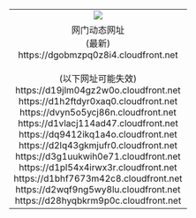 ﻿<table>
  <tr></tr>
  <tr><td colspan=2 align=center><img src="https://dgobmzpq0z8i4.cloudfront.net/Up/oGate.jpg" /></td></tr>
  <tr><td colspan=2 align=center>网门动态网址<br/>(最新)
<br>https://dgobmzpq0z8i4.cloudfront.net
<br/><br/>(以下网址可能失效)
<br>https://d19jlm04gz2w0o.cloudfront.net
<br>https://d1h2ftdyr0xaq0.cloudfront.net
<br>https://dvyn5o5ycj86n.cloudfront.net
<br>https://d1vlacj114ad47.cloudfront.net
<br>https://dq9412ikq1a4o.cloudfront.net
<br>https://d2lq43gkmjufr0.cloudfront.net
<br>https://d3g1uukwih0e71.cloudfront.net
<br>https://d1pl54x4irwx3r.cloudfront.net
<br>https://d1bhf7673m42c8.cloudfront.net
<br>https://d2wqf9ng5wy8lu.cloudfront.net
<br>https://d28hyqbkrm9p0c.cloudfront.net
    </td>
  </tr>
</table>
